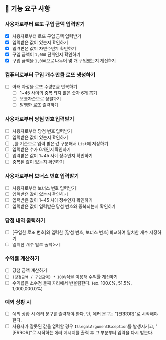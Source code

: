 ## 🚀 기능 요구 사항

### 사용자로부터 로또 구입 금액 입력받기

- [X] 사용자로부터 로또 구입 금액 입력받기
- [X] 입력받은 값이 있는지 확인하기
- [X] 입력받은 값이 자연수인지 확인하기
- [X] 구입 금액이 `1,000` 단위인지 확인하기
- [X] 구입 금액을 `1,000`으로 나누어 몇 개 구입했는지 계산하기

### 컴퓨터로부터 구입 개수 만큼 로또 생성하기

- [ ] 아래 과정을 로또 수량만큼 반복하기
    - [ ] 1~45 사이의 중복 되지 않은 숫자 6개 뽑기
    - [ ] 오름차순으로 정렬하기
    - [ ] 발행한 로또 출력하기

### 사용자로부터 당첨 번호 입력받기

- [ ] 사용자로부터 당첨 번호 입력받기
- [ ] 입력받은 값이 있는지 확인하기
- [ ] `,`를 기준으로 입력 받은 값 구분해서 `List`에 저장하기
- [ ] 입력받은 수가 6개인지 확인하기
- [ ] 입력받은 값이 1~45 사이 정수인지 확인하기
- [ ] 중복된 값이 있는지 확인하기

### 사용자로부터 보너스 번호 입력받기

- [ ] 사용자로부터 보너스 번호 입력받기
- [ ] 입력받은 값이 있는지 확인하기
- [ ] 입력받은 값이 1~45 사이 정수인지 확인하기
- [ ] 입력받은 값이 입력받은 당첨 번호와 중복되는지 확인하기

### 당첨 내역 출력하기

- [ ] [구입한 로또 번호]와 입력한 [당첨 번호, 보너스 번호] 비교하여 일치한 개수 저장하기
- [ ] 일치한 개수 별로 출력하기

### 수익률 계산하기

- [ ] 당첨 금액 계산하기
- [ ] `(당첨금액 / 구입금액) * 100%`식을 이용해 수익률 계산하기
- [ ] 수익률은 소수점 둘째 자리에서 반올림한다. (ex. 100.0%, 51.5%, 1,000,000.0%)

### 예외 상황 시

- [ ] 예외 상황 시 에러 문구를 출력해야 한다. 단, 에러 문구는 "[ERROR]"로 시작해야 한다.
- [ ] 사용자가 잘못된 값을 입력할 경우 `IllegalArgumentException`를 발생시키고, "[ERROR]"로 시작하는 에러 메시지를 출력 후 그 부분부터 입력을 다시 받는다.